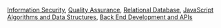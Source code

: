 [Information Security](https://www.freecodecamp.org/certification/kirillasyamov/information-security-v7), [Quality Assurance](https://www.freecodecamp.org/certification/kirillasyamov/quality-assurance-v7), [Relational Database](https://www.freecodecamp.org/certification/kirillasyamov/relational-database-v8), [JavaScript Algorithms and Data Structures](https://www.freecodecamp.org/certification/kirillasyamov/javascript-algorithms-and-data-structures), [Back End Development and APIs](https://www.freecodecamp.org/certification/kirillasyamov/back-end-development-and-apis)
